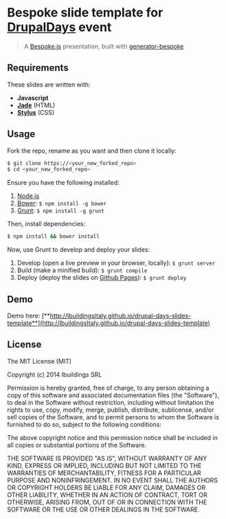 # Bespoke slide template for [**DrupalDays**](http://milano2014.drupaldays.it) event
> A [Bespoke.js](http://markdalgleish.com/projects/bespoke.js) presentation, built with [generator-bespoke](https://github.com/markdalgleish/generator-bespoke)

## Requirements

These slides are written with:

  - **Javascript**
  - [**Jade**](http://jade-lang.com/) (HTML)
  - [**Stylus**](http://learnboost.github.io/stylus/) (CSS)

## Usage

Fork the repo, rename as you want and then clone it locally:

```bash
$ git clone https://<your_new_forked_repo>
$ cd <your_new_forked_repo>
```

Ensure you have the following installed:

1. [Node.js](http://nodejs.org)
2. [Bower](http://bower.io): `$ npm install -g bower`
3. [Grunt](http://gruntjs.com): `$ npm install -g grunt`

Then, install dependencies:

```bash
$ npm install && bower install
```

Now, use Grunt to develop and deploy your slides:

1. Develop (open a live preview in your browser, locally): `$ grunt server`
2. Build (make a minified build): `$ grunt compile`
3. Deploy (deploy the slides on [Github Pages](https://pages.github.com/)): `$ grunt deploy`

## Demo

Demo here: [**http://IbuildingsItaly.github.io/drupal-days-slides-template**](http://IbuildingsItaly.github.io/drupal-days-slides-template)

## License

The MIT License (MIT)

Copyright (c) 2014 Ibuildings SRL

Permission is hereby granted, free of charge, to any person obtaining a copy
of this software and associated documentation files (the "Software"), to deal
in the Software without restriction, including without limitation the rights
to use, copy, modify, merge, publish, distribute, sublicense, and/or sell
copies of the Software, and to permit persons to whom the Software is
furnished to do so, subject to the following conditions:

The above copyright notice and this permission notice shall be included in all
copies or substantial portions of the Software.

THE SOFTWARE IS PROVIDED "AS IS", WITHOUT WARRANTY OF ANY KIND, EXPRESS OR
IMPLIED, INCLUDING BUT NOT LIMITED TO THE WARRANTIES OF MERCHANTABILITY,
FITNESS FOR A PARTICULAR PURPOSE AND NONINFRINGEMENT. IN NO EVENT SHALL THE
AUTHORS OR COPYRIGHT HOLDERS BE LIABLE FOR ANY CLAIM, DAMAGES OR OTHER
LIABILITY, WHETHER IN AN ACTION OF CONTRACT, TORT OR OTHERWISE, ARISING FROM,
OUT OF OR IN CONNECTION WITH THE SOFTWARE OR THE USE OR OTHER DEALINGS IN THE
SOFTWARE.